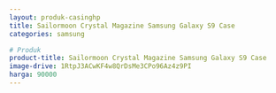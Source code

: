 ```yaml
---
layout: produk-casinghp
title: Sailormoon Crystal Magazine Samsung Galaxy S9 Case
categories: samsung

# Produk
product-title: Sailormoon Crystal Magazine Samsung Galaxy S9 Case
image-drive: 1RtpJ3ACwKF4w8QrDsMe3CPo96Az4z9PI
harga: 90000
---
```


